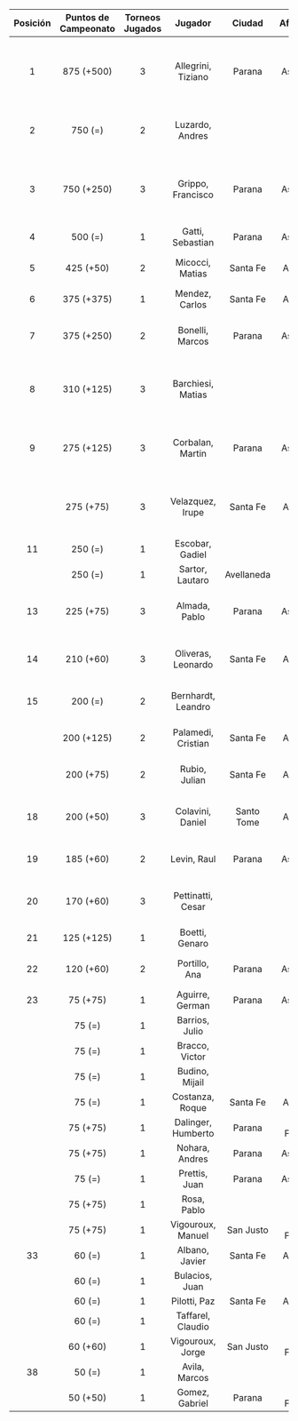 |  Posición  |  Puntos de Campeonato  |  Torneos Jugados  |      Jugador       |   Ciudad   |  Afiliación  |          Puntos sumados           |
|:----------:|:----------------------:|:-----------------:|:------------------:|:----------:|:------------:|:---------------------------------:|
|     1      |       875 (+500)       |         3         | Allegrini, Tiziano |   Parana   |   Aspatem    | 500 (T03) + 250 (T01) + 125 (T02) |
|     2      |        750 (=)         |         2         |  Luzardo, Andres   |            |              |       500 (T02) + 250 (T01)       |
|     3      |       750 (+250)       |         3         | Grippo, Francisco  |   Parana   |   Aspatem    | 375 (T01) + 250 (T03) + 125 (T02) |
|     4      |        500 (=)         |         1         |  Gatti, Sebastian  |   Parana   |   Aspatem    |             500 (T01)             |
|     5      |       425 (+50)        |         2         |  Micocci, Matias   |  Santa Fe  |   AteMeLi    |       375 (T02) + 50 (T03)        |
|     6      |       375 (+375)       |         1         |   Mendez, Carlos   |  Santa Fe  |   AteMeLi    |             375 (T03)             |
|     7      |       375 (+250)       |         2         |  Bonelli, Marcos   |   Parana   |   Aspatem    |       250 (T03) + 125 (T01)       |
|     8      |       310 (+125)       |         3         | Barchiesi, Matias  |            |              | 125 (T03) + 125 (T01) + 60 (T02)  |
|     9      |       275 (+125)       |         3         |  Corbalan, Martin  |   Parana   |   Aspatem    |  125 (T03) + 75 (T02) + 75 (T01)  |
|            |       275 (+75)        |         3         |  Velazquez, Irupe  |  Santa Fe  |   AteMeLi    |  125 (T02) + 75 (T03) + 75 (T01)  |
|     11     |        250 (=)         |         1         |  Escobar, Gadiel   |            |              |             250 (T02)             |
|            |        250 (=)         |         1         |  Sartor, Lautaro   | Avellaneda |              |             250 (T02)             |
|     13     |       225 (+75)        |         3         |   Almada, Pablo    |   Parana   |   Aspatem    |  75 (T03) + 75 (T02) + 75 (T01)   |
|     14     |       210 (+60)        |         3         | Oliveras, Leonardo |  Santa Fe  |   AteMeLi    |  75 (T02) + 75 (T01) + 60 (T03)   |
|     15     |        200 (=)         |         2         | Bernhardt, Leandro |            |              |       125 (T01) + 75 (T02)        |
|            |       200 (+125)       |         2         | Palamedi, Cristian |  Santa Fe  |   AteMeLi    |       125 (T03) + 75 (T02)        |
|            |       200 (+75)        |         2         |   Rubio, Julian    |  Santa Fe  |   AteMeLi    |       125 (T02) + 75 (T03)        |
|     18     |       200 (+50)        |         3         |  Colavini, Daniel  | Santo Tome |   AteMeLi    |  75 (T02) + 75 (T01) + 50 (T03)   |
|     19     |       185 (+60)        |         2         |    Levin, Raul     |   Parana   |   Aspatem    |       125 (T01) + 60 (T03)        |
|     20     |       170 (+60)        |         3         | Pettinatti, Cesar  |            |              |  60 (T03) + 60 (T02) + 50 (T01)   |
|     21     |       125 (+125)       |         1         |   Boetti, Genaro   |            |              |             125 (T03)             |
|     22     |       120 (+60)        |         2         |   Portillo, Ana    |   Parana   |   Aspatem    |        60 (T03) + 60 (T01)        |
|     23     |        75 (+75)        |         1         |  Aguirre, German   |   Parana   |   Aspatem    |             75 (T03)              |
|            |         75 (=)         |         1         |   Barrios, Julio   |            |              |             75 (T01)              |
|            |         75 (=)         |         1         |   Bracco, Victor   |            |              |             75 (T01)              |
|            |         75 (=)         |         1         |   Budino, Mijail   |            |              |             75 (T02)              |
|            |         75 (=)         |         1         |  Costanza, Roque   |  Santa Fe  |   AteMeLi    |             75 (T02)              |
|            |        75 (+75)        |         1         | Dalinger, Humberto |   Parana   | Tiro Federal |             75 (T03)              |
|            |        75 (+75)        |         1         |   Nohara, Andres   |   Parana   |   Aspatem    |             75 (T03)              |
|            |         75 (=)         |         1         |   Prettis, Juan    |   Parana   |   Aspatem    |             75 (T01)              |
|            |        75 (+75)        |         1         |    Rosa, Pablo     |            |              |             75 (T03)              |
|            |        75 (+75)        |         1         | Vigouroux, Manuel  | San Justo  | Tiro Federal |             75 (T03)              |
|     33     |         60 (=)         |         1         |   Albano, Javier   |  Santa Fe  |   AteMeLi    |             60 (T02)              |
|            |         60 (=)         |         1         |   Bulacios, Juan   |            |              |             60 (T02)              |
|            |         60 (=)         |         1         |    Pilotti, Paz    |  Santa Fe  |   AteMeLi    |             60 (T02)              |
|            |         60 (=)         |         1         | Taffarel, Claudio  |            |              |             60 (T01)              |
|            |        60 (+60)        |         1         |  Vigouroux, Jorge  | San Justo  | Tiro Federal |             60 (T03)              |
|     38     |         50 (=)         |         1         |   Avila, Marcos    |            |              |             50 (T02)              |
|            |        50 (+50)        |         1         |   Gomez, Gabriel   |   Parana   | Tiro Federal |             50 (T03)              |